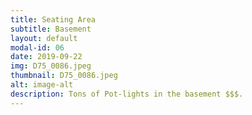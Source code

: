 ```yaml
---
title: Seating Area
subtitle: Basement
layout: default
modal-id: 06
date: 2019-09-22
img: D75_0086.jpeg
thumbnail: D75_0086.jpeg
alt: image-alt
description: Tons of Pot-lights in the basement $$$.
---
```

